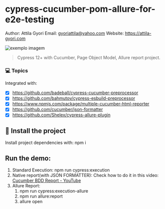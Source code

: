 # cypress-cucumber-pom-allure-for-e2e-testing

Author: Attila Gyori
Email: gyoriattila@yahoo.com
Website: https://attila-gyori.com

<img src="https://media-exp1.licdn.com/dms/image/C4E0BAQF1dg2KtKFdPg/company-logo_200_200/0/1626295436859?e=2159024400&v=beta&t=Ib_T9PXXQxkHRKnj3Oe65EKuR6EAh01IgAA6IGvU0FY" alt="exemplo imagem">

> Cypress 12+ with Cucumber, Page Object Model, Allure report project.

### 💻 Topics

Integrated with:

- [x] https://github.com/badeball/cypress-cucumber-preprocessor
- [x] https://github.com/bahmutov/cypress-esbuild-preprocessor
- [x] https://www.npmjs.com/package/multiple-cucumber-html-reporter
- [x] https://github.com/cucumber/json-formatter
- [x] https://github.com/Shelex/cypress-allure-plugin

## 🚀 Install the project

Install project dependencies with: npm i

## Run the demo:

1. Standard Execution: npm run cypress:execution
2. Native report(with JSON FORMATTER): Check how to do it in this video: [Cucumber BDD Report - YouTube](https://www.youtube.com/watch?v=5AGXK9cL2fs&t=2s&ab_channel=JoanMedia)
3. Allure Report:
   1. npm run cypress:execution-allure
   2. npm run allure:report
   3. allure open
